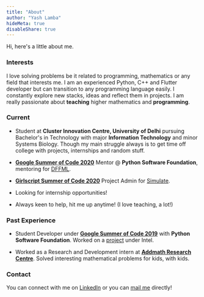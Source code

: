 ```yaml
---
title: "About"
author: "Yash Lamba"
hideMeta: true
disableShare: true
---
```


Hi, here's a little about me.

### Interests

I love solving problems be it related to programming, mathematics or any field that interests me. I am an experienced Python, C++ and Flutter developer but can transition to any programming language easily. I constantly explore new stacks, ideas and reflect them in projects. I am really passionate about **teaching** higher mathematics and **programming**.

### Current

- Student at **Cluster Innovation Centre, University of Delhi** pursuing Bachelor's in Technology with major **Information Technology** and minor Systems Biology. Though my main struggle always is to get time off college with projects, internships and random stuff.

- [**Google Summer of Code 2020**](https://summerofcode.withgoogle.com/) Mentor @ **Python Software Foundation**, mentoring for [DFFML](https://intel.github.io/dffml).

- [**Girlscript Summer of Code 2020**](https://www.gssoc.tech/projects.html) Project Admin for [Simulate](https://cod-ed.github.io/simulate).

- Looking for internship opportunities!

- Always keen to help, hit me up anytime! (I love teaching, a lot!)

### Past Experience

- Student Developer under [**Google Summer of Code 2019**](https://summerofcode.withgoogle.com/) with **Python Software Foundation**. Worked on a [project](https://summerofcode.withgoogle.com/archive/2019/projects/5429236515471360/) under Intel.

- Worked as a Research and Development intern at [**Addmath Research Centre**](http://arcmath.in/). Solved interesting mathematical problems for kids, with kids.

### Contact

You can connect with me on [LinkedIn](https://linkedin.com/in/yl1) or you can [mail me](mailto:contact@yashlamba.com) directly!
